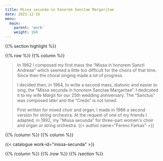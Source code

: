 ```yaml
---
title: Missa secunda in honorem Sanctae Margaritae
date: 2023-12-16
menu:
  main:
    parent: 'work'
    weight: 160
---
```


{{% section highlight %}}

{{% row %}}
{{% column %}}

> In 1962 I composed my first mass the “Missa in honorem Sancti Andreae” which seemed a little too difficult 
> for the choirs of that time. Since then the choral singing made a lot of progress.
>
>  I decided then, in 1964, to write a second mass, diatonic and easier to sing, the “Missa secunda in 
> honorem Sanctae Margaritae”. I dedicated it to my wife Margit for our 25th wedding anniversary. The 
> “Sanctus” was composed later and the “Credo” is not toned. 
> 
> First written for mixed choir and organ, I made in 1986 a second version for string orchestra. At the 
> request of one of my friends I adapted, in 1992, my "Missa secunda" for three-part women's choir and organ 
> or string orchestra.
> {{< author name="Ferenc Farkas" >}}

{{% /column %}}
{{% column %}}


{{< catalogue work-id="missa-secunda" >}}

{{% /column %}}
{{% /row %}}
{{% /section %}}